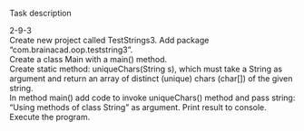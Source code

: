Task description  
  
  2-9-3  
Create new project called TestStrings3. Add package “com.brainacad.oop.teststring3”.  
Create a class Main with a main() method.  
Create static method: uniqueChars(String s), which must  take a String as argument and return an array of distinct (unique) 
chars (char[]) of the given string.  
In method main() add code to invoke uniqueChars() method and pass string: 
“Using methods of class String” as argument. Print result to console.  
Execute the program.  
